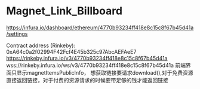 # Magnet_Link_Billboard

https://infura.io/dashboard/ethereum/4770b93234ff418e8c15c8f67b45d41a/settings

Contract address (Rinkeby): 0xA64c0a2f02994F42Fcf4E45b325c97AbcAEFAeE7
https://rinkeby.infura.io/v3/4770b93234ff418e8c15c8f67b45d41a
wss://rinkeby.infura.io/ws/v3/4770b93234ff418e8c15c8f67b45d41a
前端界面只显示magnetItemsPublicInfo，
想获取链接要请求download(),对于免费资源直接返回链接，对于付费的资源请求的时候要带足够的钱才能返回链接